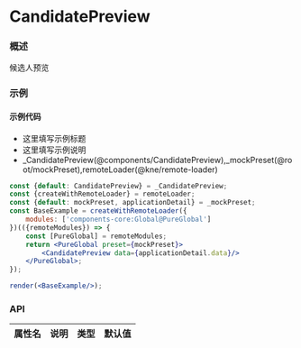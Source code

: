 
# CandidatePreview


### 概述

候选人预览


### 示例

#### 示例代码

- 这里填写示例标题
- 这里填写示例说明
- _CandidatePreview(@components/CandidatePreview),_mockPreset(@root/mockPreset),remoteLoader(@kne/remote-loader)

```jsx
const {default: CandidatePreview} = _CandidatePreview;
const {createWithRemoteLoader} = remoteLoader;
const {default: mockPreset, applicationDetail} = _mockPreset;
const BaseExample = createWithRemoteLoader({
    modules: ['components-core:Global@PureGlobal']
})(({remoteModules}) => {
    const [PureGlobal] = remoteModules;
    return <PureGlobal preset={mockPreset}>
        <CandidatePreview data={applicationDetail.data}/>
    </PureGlobal>;
});

render(<BaseExample/>);

```


### API

|属性名|说明|类型|默认值|
|  ---  | ---  | --- | --- |

